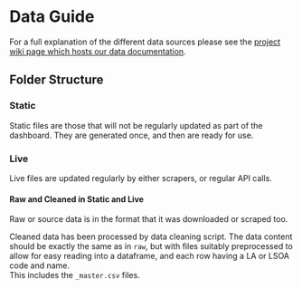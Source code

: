 # Data Guide

For a full explanation of the different data sources please see the [project wiki page which hosts our data documentation](https://bit.ly/covidresponsemapwiki).  

## Folder Structure

### Static
Static files are those that will not be regularly updated as part of the dashboard. They are generated once, and then are ready for use.  

### Live
Live files are updated regularly by either scrapers, or regular API calls. 

#### Raw and Cleaned in Static and Live
Raw or source data is in the format that it was downloaded or scraped too. 

Cleaned data has been processed by data cleaning script. The data content should be exactly the same as in `raw`, but with files suitably preprocessed to allow for easy reading into a dataframe, and each row having a LA or LSOA code and name.  
This includes the `_master.csv` files.